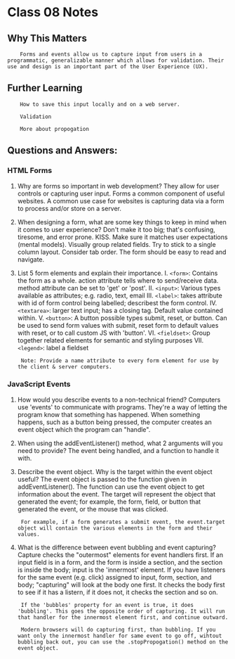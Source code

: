 # Class 08 Notes

## Why This Matters

        Forms and events allow us to capture input from users in a programmatic, generalizable manner which allows for validation. Their use and design is an important part of the User Experience (UX).

## Further Learning

        How to save this input locally and on a web server.

        Validation

        More about propogation

## Questions and Answers:

### HTML Forms
1. Why are forms so important in web development?
        They allow for user controls or capturing user input. Forms a common component of useful websites. A common use case for websites is capturing data via a form to process and/or store on a server.
2. When designing a form, what are some key things to keep in mind when it comes to user experience?
        Don't make it too big; that's confusing, tiresome, and error prone. KISS. Make sure it matches user expectations (mental models). Visually group related fields. Try to stick to a single column layout. Consider tab order. The form should be easy to read and navigate.
3. List 5 form elements and explain their importance. 
        I. `<form>`: Contains the form as a whole. action attribute tells where to send/receive data. method attribute can be set to 'get' or 'post'.
        II. `<input>`: Various types available as attributes; e.g. radio, text, email
        III. `<label>`: takes attribute with id of form control being labelled; describest the form control.
        IV. `<textarea>`: larger text input; has a closing tag. Default value contained within.
        V. `<button>`: A button possible types submit, reset, or button. Can be used to send form values with submit, reset form to default values with reset, or to call custom JS with 'button'.
        VI. `<fieldset>`: Group together related elements for semantic and styling purposes
        VII. `<legend>`: label a fieldset


        Note: Provide a name attribute to every form element for use by the client & server computers.

### JavaScript Events
1. How would you describe events to a non-technical friend?
        Computers use 'events' to communicate with programs. They're a way of letting the program know that something has happened. When something happens, such as a button being pressed, the computer creates an event object which the program can "handle".
2. When using the addEventListener() method, what 2 arguments will you need to provide?
        The event being handled, and a function to handle it with.
3. Describe the event object. Why is the target within the event object useful?
        The event object is passed to the function given in addEventListener(). The function can use the event object to get information about the event. The target will represent the object that generated the event; for example, the form, field, or button that generated the event, or the mouse that was clicked.

        For example, if a form generates a submit event, the event.target object will contain the various elements in the form and their values.
4. What is the difference between event bubbling and event capturing?
        Capture checks the "outermost" elements for event handlers first. If an input field is in a form, and the form is inside a section, and the section is inside the body; input is the 'innermost' element. If you have listeners for the same event (e.g. click) assigned to input, form, section, and body; "capturing" will look at the body one first. It checks the body first to see if it has a listern, if it does not, it checks the section and so on.

        If the 'bubbles' property for an event is true, it does 'bubbling'. This goes the opposite order of capturing. It will run that handler for the innermost element first, and continue outward. 

        Modern browsers will do capturing first, than bubbling. If you want only the innermost handler for same event to go off, wihtout bubbling back out, you can use the .stopPropogation() method on the event object.